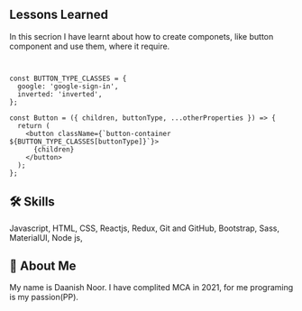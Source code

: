 ## Lessons Learned

In this secrion I have learnt about how to create componets, like button component and use them, where it require.

```javacript


const BUTTON_TYPE_CLASSES = {
  google: 'google-sign-in',
  inverted: 'inverted',
};

const Button = ({ children, buttonType, ...otherProperties }) => {
  return (
    <button className={`button-container ${BUTTON_TYPE_CLASSES[buttonType]}`}>
      {children}
    </button>
  );
};

```

## 🛠 Skills

Javascript, HTML, CSS, Reactjs, Redux, Git and GitHub, Bootstrap, Sass,
MaterialUI, Node js,

## 🚀 About Me

My name is Daanish Noor. I have complited MCA in 2021, for me programing is my passion(PP).
